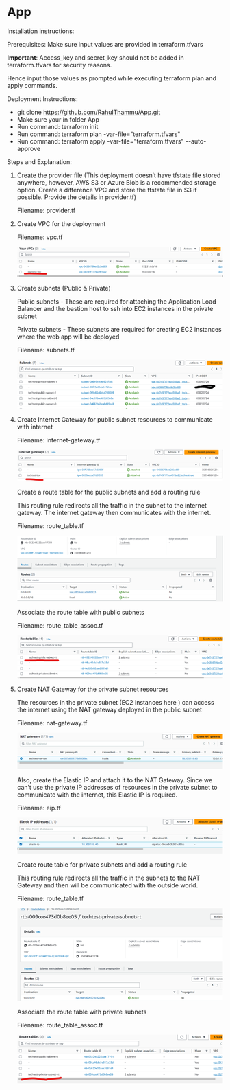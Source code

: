 # App

Installation instructions:

Prerequisites: 
Make sure input values are provided in terraform.tfvars

**Important**: Access_key and secret_key should not be added in terraform.tfvars for security reasons.

Hence input those values as prompted while executing terraform plan and apply commands.


Deployment Instructions:

- git clone https://github.com/RahulThammu/App.git <br />
- Make sure your in folder App <br />
- Run command: terraform init <br />
- Run command: terraform plan -var-file="terraform.tfvars" <br />
- Run command: terraform apply -var-file="terraform.tfvars" --auto-approve <br />

Steps and Explanation:

1. Create the provider file (This deployment doesn’t have tfstate file stored anywhere, however, AWS S3 or Azure Blob is a recommended  storage option. Create a difference VPC and store the tfstate file in S3 if possible. Provide the details in provider.tf)
	
	Filename: provider.tf

2. Create VPC for the deployment 
    
    Filename: vpc.tf

    <img src="./Screenshots/step2.png" alt="VPC created" />

3. Create subnets (Public & Private)

    Public subnets - These are required for attaching the Application Load Balancer  and the bastion host to ssh into EC2 instances in the private subnet

    Private subnets - These subnets are required for creating EC2 instances where the web app will be deployed

    Filename: subnets.tf

    <img src="./Screenshots/step3.png" alt="VPC created" />

4. Create Internet Gateway for public subnet resources to communicate with internet

    Filename: internet-gateway.tf

    <img src="./Screenshots/step4.1.png" alt="Internet Gateway created" />

    Create a route table for the public subnets and add a routing rule 

    This routing rule redirects all the traffic in the subnet to the internet gateway. The internet gateway then communicates with the internet.

	Filename: route_table.tf

    <img src="./Screenshots/step4.2.png" alt="Route Table and Routhing Rule created" />

    Associate the route table with public subnets

    Filename: route_table_assoc.tf

    <img src="./Screenshots/step4.3.png" alt="Route Table associated with Public Subnets" />

5. Create NAT Gateway for the private subnet resources

    The resources in the private subnet (EC2 instances here ) can access the internet using the NAT gateway deployed in the public subnet

    Filename: nat-gateway.tf

    <img src="./Screenshots/step5.1.png" alt="NAT Gateway created" />

    Also, create the Elastic IP and attach it to the NAT Gateway. Since we can’t use the private IP addresses of resources in the private subnet to communicate with the internet, this Elastic IP is required.

    Filename: eip.tf

    <img src="./Screenshots/step5.2.png" alt="Elastic IP Address created" />

    Create route table for private subnets and add a routing rule

    This routing rule redirects all the traffic in the subnets to the NAT Gateway and then will be communicated with the outside world.

    Filename: route_table.tf

    <img src="./Screenshots/step5.3.png" alt="Route Table and Routing Rule created" />

    Associate the route table with private subnets

    Filename: route_table_assoc.tf

    <img src="./Screenshots/step5.4.png" alt="Route Table associated with Private Subnets" />













